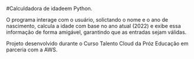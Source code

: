 #Calculdadora de idadeem Python.

O programa interage com o usuário, solictando o nome e o ano de nascimento, calcula a idade com base no ano atual (2022) e exibe essa informação de forma amigável, garantindo que as entradas sejam válidas.

Projeto desenvolvido durante o Curso Talento Cloud da Próz Educação em parceria com a AWS. 
